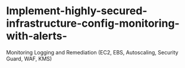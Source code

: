 # Implement-highly-secured-infrastructure-config-monitoring-with-alerts-
Monitoring Logging and Remediation (EC2, EBS, Autoscaling, Security Guard, WAF, KMS)
